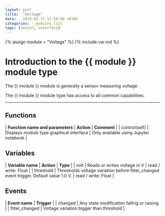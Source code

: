 ```yaml
---
layout: post
title:  "Voltage"
date:   2019-03-15 17:58:00 +0100
categories: -_modules_list
tags: [sensor, interface]
---
```

{% assign module = "Voltage" %}
{% include var.md %}

# Introduction to the {{ module }} module type

The {{ module }} module is generally a sensor measuring voltage.

The {{ module }} module type has access to all common capabilities.

----

## Functions

| **Function name and parameters** | **Action** | **Comment** |
| control(self) | Displays module type graphical interface | Only available using Jupyter notebook |

## Variables

| **Variable name** | **Action** | **Type** |
| volt | Reads or writes voltage in V | read / write: Float |
| threshold | Thresholds voltage variation before filter_changed event trigger. Default value 1.0 V. | read / write: Float |

## Events

| **Event name** | **Trigger** |
| changed | Any state modification falling or raising |
| filter_changed | Voltage variation bigger than *threshold* |
